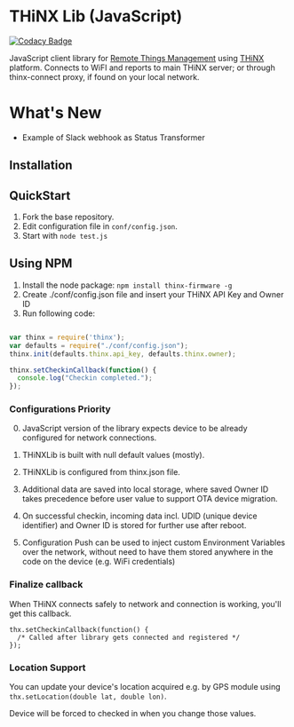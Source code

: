 # THiNX Lib (JavaScript)

[![Codacy Badge](https://api.codacy.com/project/badge/Grade/8dded023f3d14a69b3c38c9f5fd66a40)](https://www.codacy.com/app/suculent/thinx-firmware-js?utm_source=github.com&amp;utm_medium=referral&amp;utm_content=suculent/thinx-firmware-js&amp;utm_campaign=Badge_Grade)

JavaScript client library for [Remote Things Management](https://rtm.thinx.cloud) using [THiNX](https://thinx.cloud) platform. Connects to WiFI and reports to main THiNX server; or through thinx-connect proxy, if found on your local network.

# What's New

* Example of Slack webhook as Status Transformer

## Installation

## QuickStart

1. Fork the base repository.
2. Edit configuration file in `conf/config.json`.
3. Start with `node test.js`

## Using NPM

1. Install the node package: `npm install thinx-firmware -g`
2. Create ./conf/config.json file and insert your THiNX API Key and Owner ID
3. Run following code:

```javascript

var thinx = require('thinx');
var defaults = require("./conf/config.json");
thinx.init(defaults.thinx.api_key, defaults.thinx.owner);

thinx.setCheckinCallback(function() {
  console.log("Checkin completed.");
});

```

### Configurations Priority

0. JavaScript version of the library expects device to be already configured for network connections.

1. THiNXLib is built with null default values (mostly).

2. THiNXLib is configured from thinx.json file.

3. Additional data are saved into local storage, where saved Owner ID takes precedence before user value to support OTA device migration.

4. On successful checkin, incoming data incl. UDID (unique device identifier) and Owner ID is stored for further use after reboot.

5. Configuration Push can be used to inject custom Environment Variables over the network, without need to have them stored anywhere in the code on the device (e.g. WiFi credentials)

### Finalize callback

When THiNX connects safely to network and connection is working, you'll get this callback.
```
thx.setCheckinCallback(function() {
  /* Called after library gets connected and registered */
});
```

### Location Support

You can update your device's location acquired e.g. by GPS module using `thx.setLocation(double lat, double lon)`.

Device will be forced to checked in when you change those values.
